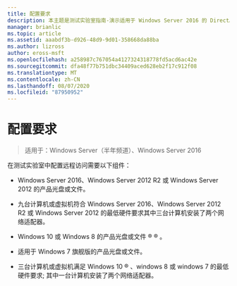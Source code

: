 ```yaml
---
title: 配置要求
description: 本主题是测试实验室指南-演示适用于 Windows Server 2016 的 DirectAccess 多站点部署的一部分
manager: brianlic
ms.topic: article
ms.assetid: aaabdf3b-d926-48d9-9d01-358668da88ba
ms.author: lizross
author: eross-msft
ms.openlocfilehash: a258987c767054a4127324318778fd5acd6ac42e
ms.sourcegitcommit: dfa48f77b751dbc34409aced628eb2f17c912f08
ms.translationtype: MT
ms.contentlocale: zh-CN
ms.lasthandoff: 08/07/2020
ms.locfileid: "87950952"
---
```

# <a name="configuration-requirements"></a>配置要求

>适用于：Windows Server（半年频道）、Windows Server 2016

在测试实验室中配置远程访问需要以下组件：

-   Windows Server 2016、Windows Server 2012 R2 或 Windows Server 2012 的产品光盘或文件。

-   九台计算机或虚拟机符合 Windows Server 2016、Windows Server 2012 R2 或 Windows Server 2012 的最低硬件要求其中三台计算机安装了两个网络适配器。

-   Windows 10 或 Windows 8 的产品光盘或文件 &reg; &reg; 。

-   适用于 Windows 7 旗舰版的产品光盘或文件。

-   三台计算机或虚拟机满足 Windows 10 &reg; 、windows 8 或 windows 7 的最低硬件要求; 其中一台计算机安装了两个网络适配器。



